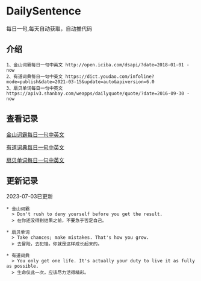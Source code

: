# DailySentence

每日一句,每天自动获取，自动推代码

## 介绍

```
1、金山词霸每日一句中英文 http://open.iciba.com/dsapi/?date=2018-01-01 - now
2、有道词典每日一句中英文 https://dict.youdao.com/infoline?mode=publish&date=2021-03-15&update=auto&apiversion=6.0
3、扇贝单词每日一句中英文 https://apiv3.shanbay.com/weapps/dailyquote/quote/?date=2016-09-30 - now
```

## 查看记录

[金山词霸每日一句中英文](./data/iciba/)

[有道词典每日一句中英文](./data/youdao/)

[扇贝单词每日一句中英文](./data/shanbay/)

## 更新记录
2023-07-03已更新 
```
* 金山词霸
  > Don't rush to deny yourself before you get the result.
  > 在你还没得到结果之前，不要急于否定自己。

* 扇贝单词
  > Take chances; make mistakes. That's how you grow.
  > 去冒险，去犯错。你就是这样成长起来的。

* 有道词典
  > You only get one life. It's actually your duty to live it as fully as possible.
  > 生命仅此一次，应该尽力活得精彩。

```
